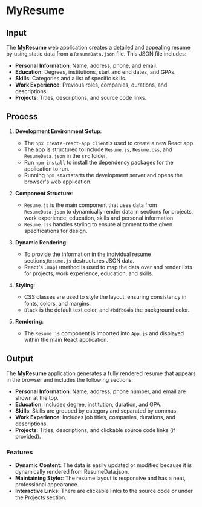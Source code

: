 # MyResume

## Input
The **MyResume** web application creates a detailed and appealing resume by using static data from a `ResumeData.json` file. This JSON file includes:
- **Personal Information**: Name, address, phone, and email.
- **Education**: Degrees, institutions, start and end dates, and GPAs.
- **Skills**: Categories and a list of specific skills.
- **Work Experience**: Previous roles, companies, durations, and descriptions.
- **Projects**: Titles, descriptions, and source code links.

## Process
1. **Development Environment Setup**:
   - The `npx create-react-app client`is used to create a new React app.
   - The app is structured to include `Resume.js`, `Resume.css`, and `ResumeData.json` in the `src` folder.
   - Run `npm install` to install the dependency packages for the application to run.
   - Running `npm start`starts the development server and opens the browser's web application.

2. **Component Structure**:
   - `Resume.js` is the main component that uses data from `ResumeData.json` to dynamically render data in sections for projects, work experience, education, skills and personal information.
   - `Resume.css` handles styling to ensure alignment to the given specifications for design.

3. **Dynamic Rendering**:
   - To provide the information in the individual resume sections,`Resume.js` destructures JSON data.
   - React's `.map()`method is used to map the data over and render lists for projects, work experience, education, and skills.

4. **Styling**:
   - CSS classes are used to style the layout, ensuring consistency in fonts, colors, and margins.
   - `Black` is the default text color, and `#bdfb04`is the background color. 
5. **Rendering**:
   - The `Resume.js` component is imported into `App.js` and displayed within the main React application.
   

## Output
The **MyResume** application generates a fully rendered resume that appears in the browser and includes the following sections:

- **Personal Information**: Name, address, phone number, and email are shown at the top.
- **Education**: Includes degree, institution, duration, and GPA.
- **Skills**: Skills are grouped by category and separated by commas.
- **Work Experience**: Includes job titles, companies, durations, and descriptions.
- **Projects**: Titles, descriptions, and clickable source code links (if provided).

### Features
- **Dynamic Content**: The data is easily updated or modified because it is dynamically rendered from ResumeData.json.
- **Maintaining Style:**: The resume layout is responsive and has a neat, professional appearance.
- **Interactive Links**: There are clickable links to the source code or under the Projects section.



